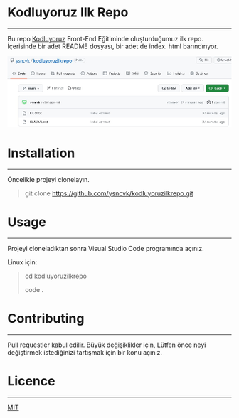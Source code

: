 # Kodluyoruz Ilk Repo
---
Bu repo [Kodluyoruz](www.kodluyoruz.org) Front-End Eğitiminde oluşturduğumuz ilk repo. İçerisinde bir adet README dosyası, bir adet de index. html barındırıyor.

![İlk resim](/ilkrepo.jpg)

# Installation

---

Öncelikle projeyi clonelayın.
> git clone https://github.com/ysncvk/kodluyoruzilkrepo.git

# Usage
----
Projeyi cloneladıktan sonra Visual Studio Code programında açınız.

Linux için:

> cd kodluyoruzilkrepo
>
> code .

# Contributing
---
Pull requestler kabul edilir.  Büyük değişiklikler için, Lütfen önce neyi değiştirmek istediğinizi tartışmak için bir konu açınız.

# Licence
---
[MIT](https://github.com/ysncvk/kodluyoruzilkrepo/blob/main/LICENSE)
